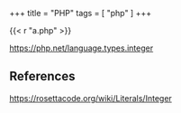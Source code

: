 +++
title = "PHP"
tags = [ "php" ]
+++

{{< r "a.php" >}}

<https://php.net/language.types.integer>

## References

<https://rosettacode.org/wiki/Literals/Integer>
